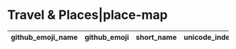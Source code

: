 # Travel & Places|place-map

|github_emoji_name|github_emoji|short_name|unicode_index|
|---|---|---|---|
